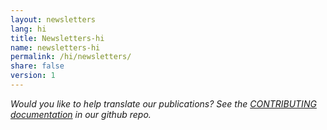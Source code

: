 ```yaml
---
layout: newsletters
lang: hi
title: Newsletters-hi
name: newsletters-hi
permalink: /hi/newsletters/
share: false
version: 1
---
```


_Would you like to help translate our publications? See the [CONTRIBUTING
documentation](https://github.com/bitcoinops/bitcoinops.github.io/blob/master/CONTRIBUTING.md#translations)
in our github repo._
